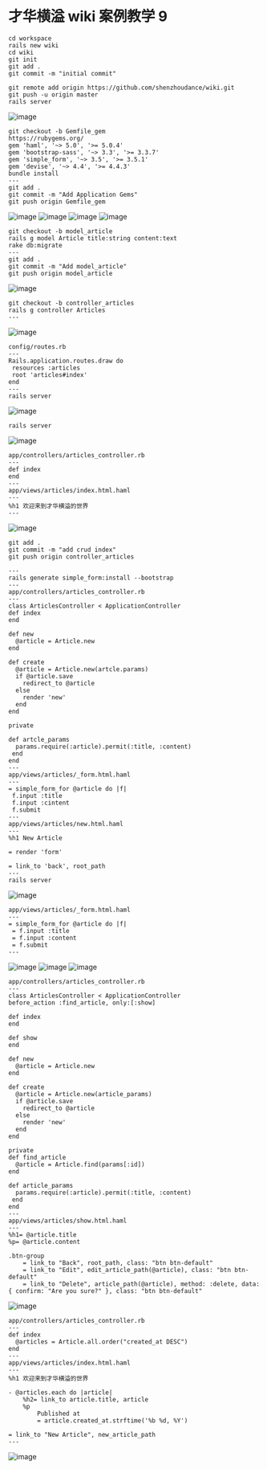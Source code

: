 # 才华横溢 wiki 案例教学 9

```
cd workspace
rails new wiki
cd wiki
git init
git add .
git commit -m "initial commit"
```

```
git remote add origin https://github.com/shenzhoudance/wiki.git
git push -u origin master
rails server
```
![image](https://ws3.sinaimg.cn/large/006tNc79gy1fpi6knbafmj316e0z21kx.jpg)

```
git checkout -b Gemfile_gem
https://rubygems.org/
gem 'haml', '~> 5.0', '>= 5.0.4'
gem 'bootstrap-sass', '~> 3.3', '>= 3.3.7'
gem 'simple_form', '~> 3.5', '>= 3.5.1'
gem 'devise', '~> 4.4', '>= 4.4.3'
bundle install
---
git add .
git commit -m "Add Application Gems"
git push origin Gemfile_gem
```
![image](https://ws4.sinaimg.cn/large/006tNc79gy1fpi7gy2rdqj31kw0tj7ar.jpg)
![image](https://ws2.sinaimg.cn/large/006tNc79gy1fpi7gque14j318g0uq0xw.jpg)
![image](https://ws3.sinaimg.cn/large/006tNc79gy1fpi7gk0ws5j318u0wiq9m.jpg)
![image](https://ws4.sinaimg.cn/large/006tNc79gy1fpi7g1mdkij31980p0afh.jpg)

```
git checkout -b model_article
rails g model Article title:string content:text
rake db:migrate
---
git add .
git commit -m "Add model_article"
git push origin model_article
```
![image](https://ws4.sinaimg.cn/large/006tNc79gy1fpi7susbe0j31bq0eqad9.jpg)

```
git checkout -b controller_articles
rails g controller Articles
---
```
![image](https://ws1.sinaimg.cn/large/006tNc79gy1fpi7xc2ru2j31am0cstao.jpg)
```
config/routes.rb
---
Rails.application.routes.draw do
 resources :articles
 root 'articles#index'
end
---
rails server
```
![image](https://ws3.sinaimg.cn/large/006tNc79gy1fpi8mnyrutj31a80e0di3.jpg)
```
rails server
```
![image](https://ws3.sinaimg.cn/large/006tNc79gy1fpi8nhbtoij31bq0c6gmr.jpg)

```
app/controllers/articles_controller.rb
---
def index
end
---
app/views/articles/index.html.haml
---
%h1 欢迎来到才华横溢的世界
---
```
![image](https://ws2.sinaimg.cn/large/006tNc79gy1fpi8sx7hkgj314o0c4aaz.jpg)

```
git add .
git commit -m "add crud index"
git push origin controller_articles
```
```
---
rails generate simple_form:install --bootstrap
---
app/controllers/articles_controller.rb
---
class ArticlesController < ApplicationController
def index
end

def new
  @article = Article.new
end

def create
  @article = Article.new(artcle.params)
  if @article.save
    redirect_to @article
  else
    render 'new'
  end
end

private

def artcle_params
  params.require(:article).permit(:title, :content)
 end
end
---
app/views/articles/_form.html.haml
---
= simple_form_for @article do |f|
 f.input :title
 f.input :cintent
 f.submit
---
app/views/articles/new.html.haml
---
%h1 New Article

= render 'form'

= link_to 'back', root_path
---
rails server
```
![image](https://ws2.sinaimg.cn/large/006tNc79gy1fpia28ivjlj30v40cmjsa.jpg)
```
app/views/articles/_form.html.haml
---
= simple_form_for @article do |f|
 = f.input :title
 = f.input :content
 = f.submit
---
```
![image](https://ws4.sinaimg.cn/large/006tNc79gy1fpiahr40hgj30o60dgt9k.jpg)
![image](https://ws2.sinaimg.cn/large/006tNc79gy1fpian48qobj30za0eqta2.jpg)
![image](https://ws4.sinaimg.cn/large/006tNc79gy1fpiamht9srj319m0bmgms.jpg)

```
app/controllers/articles_controller.rb
---
class ArticlesController < ApplicationController
before_action :find_article, only:[:show]

def index
end

def show
end

def new
  @article = Article.new
end

def create
  @article = Article.new(article_params)
  if @article.save
    redirect_to @article
  else
    render 'new'
  end
end

private
def find_article
  @article = Article.find(params[:id])
end

def article_params
  params.require(:article).permit(:title, :content)
 end
end
---
app/views/articles/show.html.haml
---
%h1= @article.title
%p= @article.content

.btn-group
	= link_to "Back", root_path, class: "btn btn-default"
	= link_to "Edit", edit_article_path(@article), class: "btn btn-default"
	= link_to "Delete", article_path(@article), method: :delete, data: { confirm: "Are you sure?" }, class: "btn btn-default"
```
![image](https://ws1.sinaimg.cn/large/006tNc79gy1fpib4e22hfj30ty0cijsm.jpg)
```
app/controllers/articles_controller.rb
---
def index
  @articles = Article.all.order("created_at DESC")
end
---
app/views/articles/index.html.haml
---
%h1 欢迎来到才华横溢的世界

- @articles.each do |article|
	%h2= link_to article.title, article
	%p
		Published at
		= article.created_at.strftime('%b %d, %Y')

= link_to "New Article", new_article_path
---
```
![image](https://ws3.sinaimg.cn/large/006tNc79gy1fpiblku7pkj30w40iy40h.jpg)
